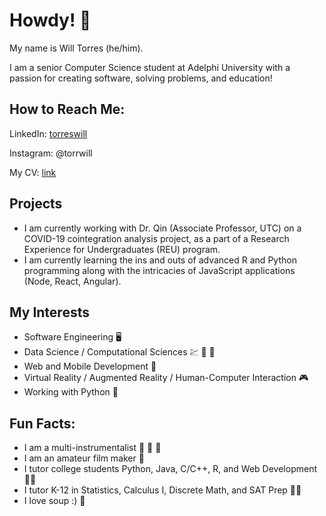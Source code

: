 # Howdy! :cowboy_hat_face:

My name is Will Torres (he/him). 

I am a senior Computer Science student at Adelphi University with a passion for creating software, solving problems, and education!

## How to Reach Me:
LinkedIn: [torreswill](https://www.linkedin.com/in/torreswill)

Instagram: @torrwill

My CV: [link](https://github.com/torrwill/torrwill/blob/main/resume/Will-Torres-CV.pdf)

## Projects
- I am currently working with Dr. Qin (Associate Professor, UTC) on a COVID-19 cointegration analysis project, as a part of a Research Experience for Undergraduates (REU) program.
- I am currently learning the ins and outs of advanced R and Python programming along with the intricacies of JavaScript applications (Node, React, Angular).

## My Interests
- Software Engineering :desktop_computer:
- Data Science / Computational Sciences :chart: :dna: :microscope:
- Web and Mobile Development :iphone:
- Virtual Reality / Augmented Reality / Human-Computer Interaction :video_game:
- Working with Python :snake:

## Fun Facts: 
- I am a multi-instrumentalist :guitar: :drum: :musical_keyboard:
- I am an amateur film maker :movie_camera:
- I tutor college students Python, Java, C/C++, R, and Web Development :man_teacher:
- I tutor K-12 in Statistics, Calculus I, Discrete Math, and SAT Prep :man_teacher:
- I love soup :) :bowl_with_spoon: